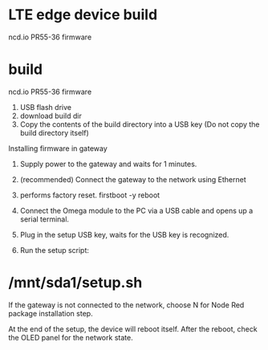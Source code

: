 # LTE edge device build
 ncd.io PR55-36 firmware
# build
ncd.io PR55-36 firmware
1. USB flash drive
2. download build dir
3. Copy the contents of the build directory into a USB key (Do not copy the build directory itself)

Installing firmware in gateway

1. Supply power to the gateway and waits for 1 minutes.

2. (recommended) Connect the gateway to the network using Ethernet

3. performs factory reset.
firstboot -y
reboot

4. Connect the Omega module to the PC via a USB cable and opens up a serial terminal.

5. Plug in the setup USB key, waits for the USB key is recognized.

6. Run the setup script:
 # /mnt/sda1/setup.sh
If the gateway is not connected to the network, choose N for Node Red package installation step.

At the end of the setup, the device will reboot itself. After the reboot, check the OLED panel for the network state.
